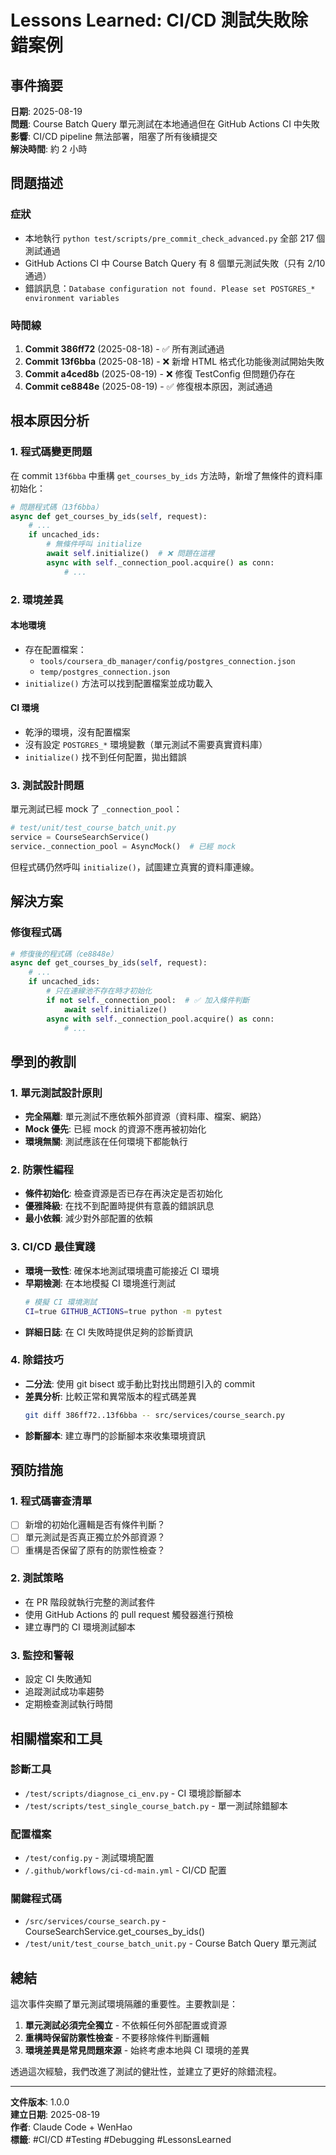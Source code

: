 # Lessons Learned: CI/CD 測試失敗除錯案例

## 事件摘要
**日期**: 2025-08-19  
**問題**: Course Batch Query 單元測試在本地通過但在 GitHub Actions CI 中失敗  
**影響**: CI/CD pipeline 無法部署，阻塞了所有後續提交  
**解決時間**: 約 2 小時

## 問題描述

### 症狀
- 本地執行 `python test/scripts/pre_commit_check_advanced.py` 全部 217 個測試通過
- GitHub Actions CI 中 Course Batch Query 有 8 個單元測試失敗（只有 2/10 通過）
- 錯誤訊息：`Database configuration not found. Please set POSTGRES_* environment variables`

### 時間線
1. **Commit 386ff72** (2025-08-18) - ✅ 所有測試通過
2. **Commit 13f6bba** (2025-08-18) - ❌ 新增 HTML 格式化功能後測試開始失敗
3. **Commit a4ced8b** (2025-08-19) - ❌ 修復 TestConfig 但問題仍存在
4. **Commit ce8848e** (2025-08-19) - ✅ 修復根本原因，測試通過

## 根本原因分析

### 1. 程式碼變更問題

在 commit `13f6bba` 中重構 `get_courses_by_ids` 方法時，新增了無條件的資料庫初始化：

```python
# 問題程式碼（13f6bba）
async def get_courses_by_ids(self, request):
    # ...
    if uncached_ids:
        # 無條件呼叫 initialize
        await self.initialize()  # ❌ 問題在這裡
        async with self._connection_pool.acquire() as conn:
            # ...
```

### 2. 環境差異

#### 本地環境
- 存在配置檔案：
  - `tools/coursera_db_manager/config/postgres_connection.json`
  - `temp/postgres_connection.json`
- `initialize()` 方法可以找到配置檔案並成功載入

#### CI 環境
- 乾淨的環境，沒有配置檔案
- 沒有設定 `POSTGRES_*` 環境變數（單元測試不需要真實資料庫）
- `initialize()` 找不到任何配置，拋出錯誤

### 3. 測試設計問題

單元測試已經 mock 了 `_connection_pool`：
```python
# test/unit/test_course_batch_unit.py
service = CourseSearchService()
service._connection_pool = AsyncMock()  # 已經 mock
```

但程式碼仍然呼叫 `initialize()`，試圖建立真實的資料庫連線。

## 解決方案

### 修復程式碼

```python
# 修復後的程式碼（ce8848e）
async def get_courses_by_ids(self, request):
    # ...
    if uncached_ids:
        # 只在連線池不存在時才初始化
        if not self._connection_pool:  # ✅ 加入條件判斷
            await self.initialize()
        async with self._connection_pool.acquire() as conn:
            # ...
```

## 學到的教訓

### 1. 單元測試設計原則
- **完全隔離**: 單元測試不應依賴外部資源（資料庫、檔案、網路）
- **Mock 優先**: 已經 mock 的資源不應再被初始化
- **環境無關**: 測試應該在任何環境下都能執行

### 2. 防禦性編程
- **條件初始化**: 檢查資源是否已存在再決定是否初始化
- **優雅降級**: 在找不到配置時提供有意義的錯誤訊息
- **最小依賴**: 減少對外部配置的依賴

### 3. CI/CD 最佳實踐
- **環境一致性**: 確保本地測試環境盡可能接近 CI 環境
- **早期檢測**: 在本地模擬 CI 環境進行測試
  ```bash
  # 模擬 CI 環境測試
  CI=true GITHUB_ACTIONS=true python -m pytest
  ```
- **詳細日誌**: 在 CI 失敗時提供足夠的診斷資訊

### 4. 除錯技巧
- **二分法**: 使用 git bisect 或手動比對找出問題引入的 commit
- **差異分析**: 比較正常和異常版本的程式碼差異
  ```bash
  git diff 386ff72..13f6bba -- src/services/course_search.py
  ```
- **診斷腳本**: 建立專門的診斷腳本來收集環境資訊

## 預防措施

### 1. 程式碼審查清單
- [ ] 新增的初始化邏輯是否有條件判斷？
- [ ] 單元測試是否真正獨立於外部資源？
- [ ] 重構是否保留了原有的防禦性檢查？

### 2. 測試策略
- 在 PR 階段就執行完整的測試套件
- 使用 GitHub Actions 的 pull request 觸發器進行預檢
- 建立專門的 CI 環境測試腳本

### 3. 監控和警報
- 設定 CI 失敗通知
- 追蹤測試成功率趨勢
- 定期檢查測試執行時間

## 相關檔案和工具

### 診斷工具
- `/test/scripts/diagnose_ci_env.py` - CI 環境診斷腳本
- `/test/scripts/test_single_course_batch.py` - 單一測試除錯腳本

### 配置檔案
- `/test/config.py` - 測試環境配置
- `/.github/workflows/ci-cd-main.yml` - CI/CD 配置

### 關鍵程式碼
- `/src/services/course_search.py` - CourseSearchService.get_courses_by_ids()
- `/test/unit/test_course_batch_unit.py` - Course Batch Query 單元測試

## 總結

這次事件突顯了單元測試環境隔離的重要性。主要教訓是：
1. **單元測試必須完全獨立** - 不依賴任何外部配置或資源
2. **重構時保留防禦性檢查** - 不要移除條件判斷邏輯
3. **環境差異是常見問題來源** - 始終考慮本地與 CI 環境的差異

透過這次經驗，我們改進了測試的健壯性，並建立了更好的除錯流程。

---

**文件版本**: 1.0.0  
**建立日期**: 2025-08-19  
**作者**: Claude Code + WenHao  
**標籤**: #CI/CD #Testing #Debugging #LessonsLearned